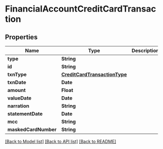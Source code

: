 # FinancialAccountCreditCardTransaction

## Properties
Name | Type | Description | Notes
------------ | ------------- | ------------- | -------------
**type** | **String** |  | 
**id** | **String** |  | 
**txnType** | [**CreditCardTransactionType**](CreditCardTransactionType.md) |  | 
**txnDate** | **Date** |  | 
**amount** | **Float** |  | 
**valueDate** | **Date** |  | 
**narration** | **String** |  | 
**statementDate** | **Date** |  | 
**mcc** | **String** |  | 
**maskedCardNumber** | **String** |  | 

[[Back to Model list]](../README.md#documentation-for-models) [[Back to API list]](../README.md#documentation-for-api-endpoints) [[Back to README]](../README.md)


